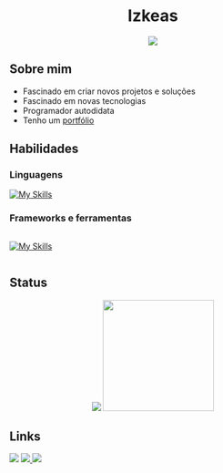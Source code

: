 <h1 dir="auto" align="center">
  Izkeas
</h1>

<div align="center">
  <a href="https://github.com/DenverCoder1/readme-typing-svg">
    <img 
         src="https://readme-typing-svg.herokuapp.com?font=Time+New+Roman&amp;color=cyan&amp;size=25&amp;center=true&amp;vCenter=true&amp;width=600&amp;height=100&amp;lines=Fascinado+em+criar+projetos+e+soluções..;Fascinado+em+novas+tecnologias;Programador+autodidata;"        style="max-width: 100%;">
  </a>
</div>
  
<h2>Sobre mim</h2>
<ul>
  <li>Fascinado em criar novos projetos e soluções </li>
  <li>Fascinado em novas tecnologias</li>
  <li>Programador autodidata</li>
  <li>Tenho um <a href="https://izkeas-portfolio.vercel.app">portfólio</a></li>
</ul>

<h2 align="left">Habilidades</h3>
<h3>Linguagens</h3>

<div>
  
  [![My Skills](https://skillicons.dev/icons?i=js,ts,html,css,python,cpp)](https://skillicons.dev)  
  
</div>

<h3>Frameworks e ferramentas</h3>
<div style="width: 100%; overflow: hidden;">
  <div style="width: 50%; float: left;">
    
  [![My Skills](https://skillicons.dev/icons?i=react,nodejs,vercel,vite)](https://skillicons.dev)
    
  </div>
</div>

<h2>Status</h2>

<div align="center">
  <img src="https://github-readme-stats.vercel.app/api?username=izkeas&theme=prussian&show_icons=true">
  <img src="https://github-readme-stats.vercel.app/api/top-langs/?username=izkeas&theme=prussian&layout=compact&hide_progress=false" style="height : 195px">
</div>

<h2> Links </h3>
<div dir="auto">
  <a>
    <img src="https://img.shields.io/badge/Portfolio-262b2b?style=for-the-badge&logo=code&logoColor=white"
  </a>
    
  <a href="mailto:izkeas@protonmail.com">
    <img src="https://img.shields.io/badge/ProtonMail-8B89CC?style=for-the-badge&logo=protonmail&logoColor=white">
  </a>
  
  <a href="https://www.linkedin.com/in/ryan-da-costa-sousa-6b1009224/">
    <img src="https://img.shields.io/badge/LinkedIn-0077B5?style=for-the-badge&logo=linkedin&logoColor=white">
  </a>
</div>
  

